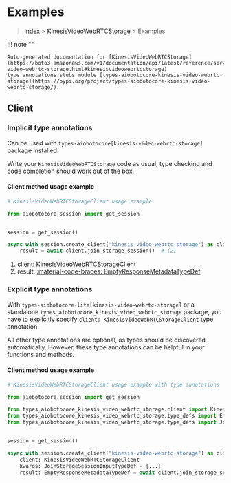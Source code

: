 # Examples

> [Index](../README.md) > [KinesisVideoWebRTCStorage](./README.md) > Examples

!!! note ""

    Auto-generated documentation for [KinesisVideoWebRTCStorage](https://boto3.amazonaws.com/v1/documentation/api/latest/reference/services/kinesis-video-webrtc-storage.html#kinesisvideowebrtcstorage)
    type annotations stubs module [types-aiobotocore-kinesis-video-webrtc-storage](https://pypi.org/project/types-aiobotocore-kinesis-video-webrtc-storage/).

## Client

### Implicit type annotations

Can be used with `types-aiobotocore[kinesis-video-webrtc-storage]` package installed.

Write your `KinesisVideoWebRTCStorage` code as usual,
type checking and code completion should work out of the box.



#### Client method usage example

```python
# KinesisVideoWebRTCStorageClient usage example

from aiobotocore.session import get_session


session = get_session()

async with session.create_client("kinesis-video-webrtc-storage") as client:  # (1)
    result = await client.join_storage_session()  # (2)
```

1. client: [KinesisVideoWebRTCStorageClient](./client.md)
2. result: [:material-code-braces: EmptyResponseMetadataTypeDef](./type_defs.md#emptyresponsemetadatatypedef)






### Explicit type annotations

With `types-aiobotocore-lite[kinesis-video-webrtc-storage]`
or a standalone `types_aiobotocore_kinesis_video_webrtc_storage` package, you have to explicitly specify
`client: KinesisVideoWebRTCStorageClient` type annotation.

All other type annotations are optional, as types should be discovered automatically.
However, these type annotations can be helpful in your functions and methods.


#### Client method usage example

```python
# KinesisVideoWebRTCStorageClient usage example with type annotations

from aiobotocore.session import get_session

from types_aiobotocore_kinesis_video_webrtc_storage.client import KinesisVideoWebRTCStorageClient
from types_aiobotocore_kinesis_video_webrtc_storage.type_defs import EmptyResponseMetadataTypeDef
from types_aiobotocore_kinesis_video_webrtc_storage.type_defs import JoinStorageSessionInputTypeDef


session = get_session()

async with session.create_client("kinesis-video-webrtc-storage") as client:
    client: KinesisVideoWebRTCStorageClient
    kwargs: JoinStorageSessionInputTypeDef = {...}
    result: EmptyResponseMetadataTypeDef = await client.join_storage_session(**kwargs)
```




